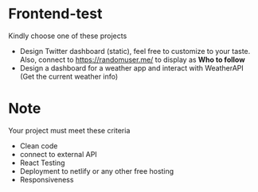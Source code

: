 # Frontend-test
Kindly choose one of these projects
 - Design Twitter dashboard (static), feel free to customize to your taste. Also, connect to https://randomuser.me/ to display as **Who to follow**
 - Design a dashboard for a weather app and interact with WeatherAPI (Get the current weather info)

# Note
Your project must meet these criteria
  - Clean code
  - connect to external API
  - React Testing
  - Deployment to netlify or any other free hosting
  - Responsiveness
